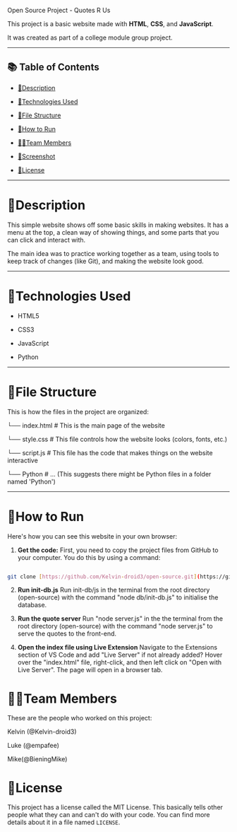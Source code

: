 ﻿Open Source Project - Quotes R Us

This project is a basic website made with **HTML**, **CSS**, and **JavaScript**.

It was created as part of a college module group project.

---

## 📚 Table of Contents

- [📝Description](#description)

- [🔧Technologies Used](#technologies-used)

- [📁File Structure](#file-structure)

- [🚀How to Run](#how-to-run)

- [👨‍💻Team Members](#team-members)

- [📸Screenshot](#screenshot)

- [📄License](#license)

---

# 📝Description

This simple website shows off some basic skills in making websites. It has a menu at the top, a clean way of showing things, and some parts that you can click and interact with.

The main idea was to practice working together as a team, using tools to keep track of changes (like Git), and making the website look good.

---

# 🔧Technologies Used

- HTML5

- CSS3

- JavaScript

- Python

---

# 📁File Structure

This is how the files in the project are organized:

└── index.html # This is the main page of the website

└── style.css # This file controls how the website looks (colors, fonts, etc.)

└── script.js # This file has the code that makes things on the website interactive

└── Python # ... (This suggests there might be Python files in a folder named 'Python')

---

# 🚀How to Run

Here's how you can see this website in your own browser:

1.  **Get the code:** First, you need to copy the project files from GitHub to your computer. You do this by using a command:

```bash

git clone [https://github.com/Kelvin-droid3/open-source.git](https://github.com/Kelvin-droid3/open-source.git)

```

2. **Run init-db.js** Run init-db/js in the terminal from the root directory (open-source) with the command "node db/init-db.js" to initialise the database.

3. **Run the quote server** Run "node server.js" in the the terminal from the root directory (open-source) with the command "node server.js" to serve the quotes to the front-end.

4. **Open the index file using Live Extension** Navigate to the Extensions section of VS Code and add "Live Server" if not already added?
                                                Hover over the "index.html" file, right-click, and then left click on "Open with Live Server". The page will open in a browser tab.

# 👨‍💻Team Members

These are the people who worked on this project:

Kelvin (@Kelvin-droid3)

Luke (@empafee)

Mike(@BieningMike)


# 📄License

This project has a license called the MIT License. This basically tells other people what they can and can't do with your code. You can find more details about it in a file named `LICENSE`.
